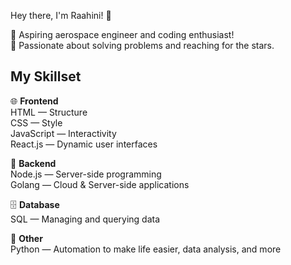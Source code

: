 Hey there, I'm Raahini! 👋 

🌌 Aspiring aerospace engineer and coding enthusiast!  
🚀 Passionate about solving problems and reaching for the stars. 


## My Skillset 

🌐 **Frontend**  
HTML — Structure  
CSS — Style  
JavaScript — Interactivity  
React.js — Dynamic user interfaces  

🌱 **Backend**  
Node.js — Server-side programming  
Golang — Cloud & Server-side applications

🗄️ **Database**  
SQL — Managing and querying data 

🐍 **Other**  
Python — Automation to make life easier, data analysis, and more  


